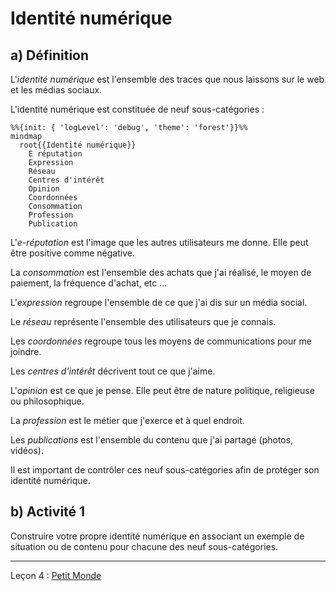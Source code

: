 # Identité numérique

## a) Définition

L'*identité numérique* est l'ensemble des traces que nous laissons sur le web et les médias sociaux.

L'identité numérique est constituée de neuf sous-catégories :

```mermaid
%%{init: { 'logLevel': 'debug', 'theme': 'forest'}}%%
mindmap
  root{{Identité numérique}}
    E réputation
    Expression
    Réseau
    Centres d'intérêt
    Opinion
    Coordonnées
    Consommation
    Profession
    Publication
```

L'*e-réputation* est l'image que les autres utilisateurs me donne. Elle peut être positive comme négative.

La *consommation* est l'ensemble des achats que j'ai réalisé, le moyen de paiement, la fréquence d'achat, etc ...

L'*expression* regroupe l'ensemble de ce que j'ai dis sur un média social.

Le *réseau* représente l'ensemble des utilisateurs que je connais.

Les *coordonnées* regroupe tous les moyens de communications pour me joindre.

Les *centres d'intérêt* décrivent tout ce que j'aime.

L'*opinion* est ce que je pense. Elle peut être de nature politique, religieuse ou philosophique.

La *profession* est le métier que j'exerce et à quel endroit.

Les *publications* est l'ensemble du contenu que j'ai partagé (photos, vidéos).

Il est important de contrôler ces neuf sous-catégories afin de protéger son identité numérique.

## b) Activité 1

Construire votre propre identité numérique en associant un exemple de situation ou de contenu pour chacune des neuf sous-catégories.

_____________

Leçon 4 : [Petit Monde](./Petit_monde.md)